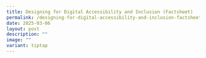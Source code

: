 ```yaml
---
title: Designing for Digital Accessibility and Inclusion (Factsheet)
permalink: /designing-for-digital-accessibility-and-inclusion-factsheet/
date: 2025-03-06
layout: post
description: ""
image: ""
variant: tiptap
---
```

